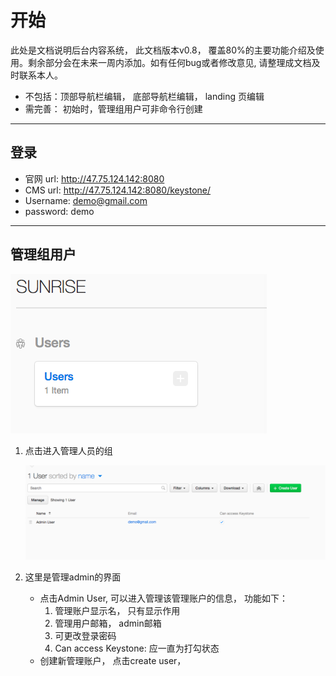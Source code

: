 # 开始

此处是文档说明后台内容系统， 此文档版本v0.8， 覆盖80%的主要功能介绍及使用。剩余部分会在未来一周内添加。如有任何bug或者修改意见, 请整理成文档及时联系本人。

* 不包括：顶部导航栏编辑， 底部导航栏编辑， landing 页编辑
* 需完善： 初始时，管理组用户可非命令行创建

---

## 登录

* 官网 url: http://47.75.124.142:8080
* CMS url: http://47.75.124.142:8080/keystone/
* Username: demo@gmail.com
* password: demo

--------------------------------------------

## 管理组用户

![Screenshot](img/user0.png)

 1. 点击进入管理人员的组



    ![Screenshot](img/user1.png)

2. 这里是管理admin的界面
   * 点击Admin User, 可以进入管理该管理账户的信息， 功能如下：
      	1. 管理账户显示名， 只有显示作用
      	2. 管理用户邮箱， admin邮箱
      	3. 可更改登录密码
      	4. Can access Keystone: 应一直为打勾状态
   * 创建新管理账户， 点击create user，

